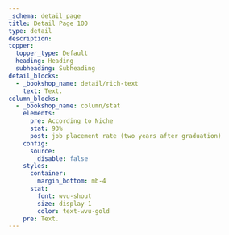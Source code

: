 ```yaml
---
_schema: detail_page
title: Detail Page 100
type: detail
description:
topper:
  topper_type: Default
  heading: Heading
  subheading: Subheading
detail_blocks:
  - _bookshop_name: detail/rich-text
    text: Text.
column_blocks:
  - _bookshop_name: column/stat
    elements:
      pre: According to Niche
      stat: 93%
      post: job placement rate (two years after graduation)
    config:
      source:
        disable: false
    styles:
      container:
        margin_bottom: mb-4
      stat:
        font: wvu-shout
        size: display-1
        color: text-wvu-gold
    pre: Text.
---
```

